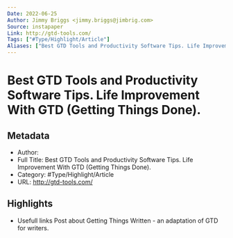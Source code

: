 ```yaml
---
Date: 2022-06-25
Author: Jimmy Briggs <jimmy.briggs@jimbrig.com>
Source: instapaper
Link: http://gtd-tools.com/
Tags: ["#Type/Highlight/Article"]
Aliases: ["Best GTD Tools and Productivity Software Tips. Life Improvement With GTD (Getting Things Done).", "Best GTD Tools and Productivity Software Tips. Life Improvement With GTD (Getting Things Done)."]
---
```

# Best GTD Tools and Productivity Software Tips. Life Improvement With GTD (Getting Things Done).

## Metadata
- Author: 
- Full Title: Best GTD Tools and Productivity Software Tips. Life Improvement With GTD (Getting Things Done).
- Category: #Type/Highlight/Article
- URL: http://gtd-tools.com/

## Highlights
- Usefull links
  Post about Getting Things Written - an adaptation of GTD for writers.
